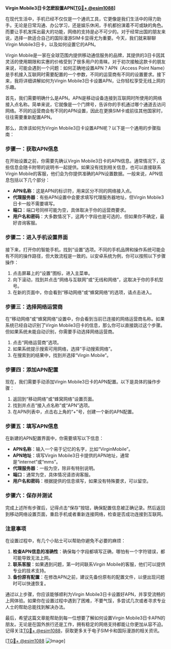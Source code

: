 **Virgin Mobile3日卡怎麽設置APN[[TG💪+ @esim1088](https://t.me/s/esim1088)]**

在现代生活中，手机已经不仅仅是一个通讯工具，它更像是我们生活中的得力助手。无论是日常沟通、办公学习，还是娱乐休闲，手机都扮演着不可或缺的角色。而要让手机发挥出最大的功能，网络的支持是必不可少的。对于经常出国的朋友来说，选择一款适合自己的国际漫游SIM卡显得尤为重要。今天，我们就来聊聊Virgin Mobile3日卡，以及如何设置它的APN。

Virgin Mobile是一家在全球范围内提供移动通信服务的品牌，其提供的3日卡因其灵活的使用期限和实惠的价格受到了很多用户的青睐。对于初次接触这款卡的朋友来说，可能会遇到一个问题：如何正确地设置APN？APN（Access Point Name）是手机接入互联网时需要配置的一个参数，不同的运营商有不同的设置要求。接下来，我将详细讲解如何为Virgin Mobile3日卡设置APN，让你轻松享受无线上网的乐趣。

首先，我们需要明确什么是APN。APN是移动设备连接到互联网时所使用的网络接入点名称。简单来说，它就像是一个门牌号，告诉你的手机通过哪个通道去访问网络。不同的运营商会有不同的APN设置，因此在更换SIM卡或前往其他国家时，往往需要重新配置APN。

那么，具体该如何为Virgin Mobile3日卡设置APN呢？以下是一个通用的步骤指南：

### 步骤一：获取APN信息

在开始设置之前，你需要先确认Virgin Mobile3日卡的APN信息。通常情况下，这些信息会随卡附带的说明书一起提供。如果没有找到相关信息，也可以直接联系Virgin Mobile的客服，他们会为你提供准确的APN设置数据。一般来说，APN信息包括以下几个部分：

- **APN名称**：这是APN的标识符，用来区分不同的网络接入点。
- **代理服务器**：有些APN设置中会要求填写代理服务器地址，但Virgin Mobile3日卡一般不需要填写。
- **端口**：端口号同样可能为空，具体取决于你的运营商要求。
- **用户名和密码**：大多数情况下，这两个字段也是可选的，但如果你不确定，最好咨询客服。

### 步骤二：进入手机设置界面

接下来，打开你的智能手机，找到“设置”选项。不同的手机品牌和操作系统可能会有不同的操作路径，但大致流程是一致的。以安卓系统为例，你可以按照以下步骤操作：

1. 点击屏幕上的“设置”图标，进入主菜单。
2. 向下滚动，找到并点击“网络与互联网”或“无线和网络”，这取决于你的手机型号。
3. 在新的页面中，你会看到“移动网络”或“蜂窝网络”的选项，请点击进入。

### 步骤三：选择网络运营商

在“移动网络”或“蜂窝网络”设置中，你会看到当前已连接的网络运营商名称。如果系统已经自动识别了Virgin Mobile3日卡的信息，那么你可以直接跳过这个步骤。但如果系统未能自动识别，你需要手动选择网络运营商。

1. 点击“网络运营商”选项。
2. 如果系统提示搜索可用网络，选择“手动搜索网络”。
3. 在搜索到的结果中，找到并选择“Virgin Mobile”。

### 步骤四：添加APN配置

现在，我们需要手动添加Virgin Mobile3日卡的APN配置。以下是具体的操作步骤：

1. 返回到“移动网络”或“蜂窝网络”设置页面。
2. 找到并点击“接入点名称”或“APN”选项。
3. 在APN列表中，点击右上角的“+”号，创建一个新的APN配置。

### 步骤五：填写APN信息

在新建的APN配置界面中，你需要填写以下信息：

- **APN名称**：输入一个易于记忆的名字，比如“VirginMobile”。
- **APN地址**：填写Virgin Mobile3日卡提供的APN地址，通常是“internet”或“mms”。
- **代理服务器**：一般为空，除非有特别说明。
- **端口**：通常为空，具体情况请咨询客服。
- **用户名和密码**：根据提供的信息填写，如果没有特殊要求，可以留空。

### 步骤六：保存并测试

完成上述所有步骤后，记得点击“保存”按钮，确保配置信息被正确记录。然后返回到移动网络设置页面，重启手机或者重新连接网络，检查是否成功连接到互联网。

### 注意事项

在设置过程中，有几个小贴士可以帮助你避免不必要的麻烦：

1. **检查APN信息的准确性**：确保每个字段都填写正确，哪怕有一个字符错误，都可能导致无法上网。
2. **联系客服**：如果遇到问题，第一时间联系Virgin Mobile的客服，他们可以提供专业的技术支持。
3. **备份原有配置**：在修改APN之前，建议先备份原有的配置文件，以便出现问题时可以快速恢复。

通过以上步骤，你应该能够顺利为Virgin Mobile3日卡设置好APN，并享受流畅的上网体验。如果你在设置过程中遇到了困难，不要气馁，多尝试几次或者寻求专业人士的帮助总能找到解决办法。

最后，希望这篇文章能帮助到每一位想要了解如何设置Virgin Mobile3日卡APN的朋友。无论是在国外旅行还是工作，拥有稳定的网络支持都能让你更加从容不迫。记得关注[TG💪+ @esim1088](https://t.me/s/esim1088)，获取更多关于电子SIM卡和国际漫游的相关资讯。

[[TG💪+ @esim1088](https://t.me/s/esim1088) ![Image](https://i.postimg.cc/4NQfJmqS/Snipaste-2025-05-13-00-14-12.png)]